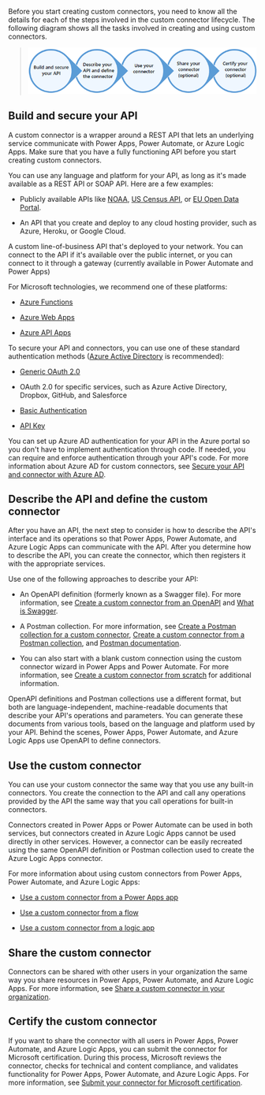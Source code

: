 Before you start creating custom connectors, you need to know all the details for each of the steps involved in the custom connector lifecycle. The following diagram shows all the tasks involved in creating and using custom connectors.

> ![Authoring Steps](../media/authoring-steps.png)

Build and secure your API
-------------------------

A custom connector is a wrapper around a REST API that lets an underlying service communicate with Power Apps, Power Automate, or Azure Logic Apps. Make sure that you have a fully functioning API before you start creating custom connectors.

You can use any language and platform for your API, as long as it's made
available as a REST API or SOAP API. Here are a few examples:

-   Publicly available APIs like
    [NOAA](https://www.ncdc.noaa.gov/cdo-web/webservices/v2), [US Census
    API](https://www.census.gov/developers/), or [EU Open Data
    Portal](https://data.europa.eu/euodp/en/developerscorner).

-   An API that you create and deploy to any cloud hosting provider,
    such as Azure, Heroku, or Google Cloud.

A custom line-of-business API that's deployed to your network. You can
connect to the API if it's available over the public internet, or you
can connect to it through a gateway (currently available in Power Automate and Power Apps)

For Microsoft technologies, we recommend one of these platforms:

-   [Azure Functions](https://azure.microsoft.com/services/functions/)

-   [Azure Web
    Apps](https://azure.microsoft.com/services/app-service/web/)

-   [Azure API
    Apps](https://azure.microsoft.com/services/app-service/api/)

To secure your API and connectors, you can use one of these standard
authentication methods ([Azure Active
Directory](https://azure.microsoft.com/develop/identity/) is
recommended):

-   [Generic OAuth 2.0](https://oauth.net/2/)

-   OAuth 2.0 for specific services, such as Azure Active Directory,
    Dropbox, GitHub, and Salesforce

-   [Basic
    Authentication](https://swagger.io/docs/specification/authentication/basic-authentication/)

-   [API
    Key](https://swagger.io/docs/specification/authentication/api-keys/)

You can set up Azure AD authentication for your API in the Azure portal
so you don't have to implement authentication through code. If needed,
you can require and enforce authentication through your API's code. For
more information about Azure AD for custom connectors, see
[Secure your API and connector with Azure
AD](https://docs.microsoft.com/connectors/custom-connectors/azure-active-directory-authentication).

Describe the API and define the custom connector
------------------------------------------------

After you have an API, the next step to consider is how to describe the API's interface and its operations so that Power Apps, Power Automate, and Azure Logic Apps can communicate with the API. After you determine how to describe the API, you can create the connector, which then registers it with the appropriate services.

Use one of the following approaches to describe your API:

-   An OpenAPI definition (formerly known as a Swagger file). For more information, see
    [Create a custom connector from an
    OpenAPI](https://docs.microsoft.com/connectors/custom-connectors/define-openapi-definition)
   and [What is Swagger](http://swagger.io/getting-started/).

-   A Postman collection. For more information, see [Create a Postman collection for a custom
    connector](https://docs.microsoft.com/connectors/custom-connectors/create-postman-collection),
    [Create a custom connector from a Postman
    collection](https://docs.microsoft.com/connectors/custom-connectors/define-postman-collection),
    and [Postman documentation](https://www.getpostman.com/docs/).

-   You can also start with a blank custom connection using the custom connector wizard in
    Power Apps and Power Automate. For more information, see [Create a custom connector from
    scratch](https://docs.microsoft.com/connectors/custom-connectors/define-blank)
    for additional information.

OpenAPI definitions and Postman collections use a different format, but
both are language-independent, machine-readable documents that describe
your API's operations and parameters. You can generate these documents
from various tools, based on the language and platform used by your API.
Behind the scenes, Power Apps, Power Automate, and Azure Logic Apps use
OpenAPI to define connectors.

Use the custom connector
------------------------

You can use your custom connector the same way that you use any built-in
connectors. You create the connection to the API and call any operations
provided by the API the same way that you call operations for built-in
connectors.

Connectors created in Power Apps or Power Automate can be used in both
services, but connectors created in Azure Logic Apps cannot be used
directly in other services. However, a connector can be easily recreated
using the same OpenAPI definition or Postman collection used to create
the Azure Logic Apps connector.

For more information about using custom connectors from Power Apps, Power Automate, and Azure Logic Apps:

-   [Use a custom connector from a Power Apps
    app](https://docs.microsoft.com/connectors/custom-connectors/use-custom-connector-powerapps)

-   [Use a custom connector from a
    flow](https://docs.microsoft.com/connectors/custom-connectors/use-custom-connector-flow)

-   [Use a custom connector from a logic
    app](https://docs.microsoft.com/connectors/custom-connectors/use-custom-connector-logic-apps)

Share the custom connector
--------------------------

Connectors can be shared with other users in your organization the same
way you share resources in Power Apps, Power Automate, and Azure Logic
Apps. For more information, see [Share a custom connector in your
organization](https://docs.microsoft.com/connectors/custom-connectors/share).

Certify the custom connector
----------------------------

If you want to share the connector with all users in Power Apps,
Power Automate, and Azure Logic Apps, you can submit the connector for
Microsoft certification. During this process, Microsoft reviews the
connector, checks for technical and content compliance, and validates
functionality for Power Apps, Power Automate, and Azure Logic Apps. For more information, see [Submit your connector for Microsoft certification](https://docs.microsoft.com/connectors/custom-connectors/submit-certification). 

